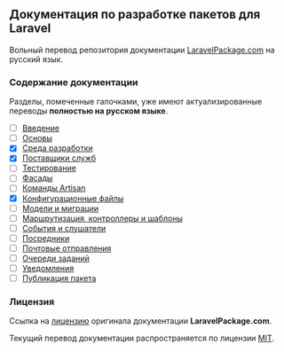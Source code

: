 ## Документация по разработке пакетов для Laravel

Вольный перевод репозитория документации [LaravelPackage.com](https://github.com/Jhnbrn90/LaravelPackage.com) на русский язык.

<a name="navigation"></a>
### Содержание документации

Разделы, помеченные галочками, уже имеют актуализированные переводы **полностью на русском языке**.

- [ ] [Введение](./docs/README.md)
- [ ] [Основы](./docs/01-the-basics.md)
- [x] [Среда разработки](./docs/02-development-environment.md)
- [x] [Поставщики служб](./docs/03-service-providers.md)
- [ ] [Тестирование](./docs/04-testing.md)
- [ ] [Фасады](./docs/05-facades.md)
- [ ] [Команды Artisan](./docs/06-artisan-commands.md)
- [x] [Конфигурационные файлы](./docs/07-configuration-files.md)
- [ ] [Модели и миграции](./docs/08-models-and-migrations.md)
- [ ] [Маршрутизация, контроллеры и шаблоны](./docs/09-routing.md)
- [ ] [События и слушатели](./docs/10-events-and-listeners.md)
- [ ] [Посредники](./docs/11-middleware.md)
- [ ] [Почтовые отправления](./docs/12-mail.md)
- [ ] [Очереди заданий](./docs/13-jobs.md)
- [ ] [Уведомления](./docs/14-notifications.md)
- [ ] [Публикация пакета](./docs/15-publishing.md)

<a name="license"></a>
### Лицензия

Ссылка на [лицензию](https://github.com/Jhnbrn90/LaravelPackage.com/blob/master/LICENSE) оригинала документации **LaravelPackage.com**.

Текущий перевод документации распространяется по лицензии [MIT](LICENSE).
